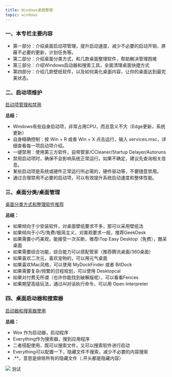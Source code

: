 ```yaml
---
title: Windows桌面整理
topic: windows
---
```


### 一、本专栏主要内容

- 第一部分：介绍桌面启动项管理，提升启动速度，减少不必要的启动开销，屏蔽不必要的更新，计划任务等。
- 第二部分：介绍桌面分类方式，和几款桌面整理软件，帮助解决管理困难
- 第三部分：介绍Windows启动器和搜索工具，全面清理桌面快捷方式
- 第四部分：介绍几款壁纸软件，以及如何美化桌面内容，让你的桌面达到最完美状态。

### 二、启动项维护

[启动项管理和禁用](https://mp.weixin.qq.com/s/4Fe0R8OKHZuraSphLHwhTA)

**总结：**

- Windows有些自身启动项，非常占用CPU，而且意义不大（Edge更新，系统更新）
- 自身精确控制：按 Win + R 或者 Win + X 点击运行，输入 services.msc，详细查看每一项启动项介绍。
- 一键禁用：使用第三方软件，自带管家/CCleaner/Startup Delayer/Autoruns
- 禁用启动项时，确保不会影响系统正常运行。如果不确定，建议先查询相关信息。
- 某些启动项是系统或硬件正常运行所必需的，硬件驱动等，不要随意禁用。
- 通过合理禁用不必要的启动项，可以有效提升系统启动速度和整体性能。

### 三、桌面分类/桌面管理
[桌面分类方式和整理软件推荐](https://mp.weixin.qq.com/s/IgUYVS3y7uVtuC1LOmMY1A)

**总结：**

- 如果倾向于少安装软件，对桌面壁纸要求不多，那可以采用壁纸法
- 如果倾向于小巧/免费/极简主义，对美观要求一般，推荐GeekDesk
- 如果需要小巧美观，能接受一次买断，推荐iTop Easy Desktop（免费），酷呆桌面
- 如果需要综合功能，综合能力可以搭配管家（推荐腾讯桌面/360桌面）
- 如果喜欢二次元，喜欢宠物的，可以用元气桌面
- 如果喜欢Mac风格，可以使用 MyDockFinder 或者 BitDock
- 如果需要复杂/频繁的日程规划，可以使用 Desktopcal
- 如果对付费无所谓（也许你能找到破解版呢），可以看看Fences
- 如果期望高级玩法，通过AI对话执行命令，可以用 Open Interpreter

### 四、桌面启动器和搜索器

[启动器和搜索器使用](https://mp.weixin.qq.com/s/ay1F1HUDNfupToZ-Bo5FMQ)

**总结：**
- Wox 作为启动器，启动程序
- Everything作为搜索器，搜到应用程序
- 二者搭配使用，既可以搜索文件，又可以搜索软件进行启动
- Everything可以配置一下，隐藏文件不搜索，减少不必要的内容搜索
- .**，意思是排除所有的隐藏文件（.开头都是隐藏内容）

![](https://pub-7fe6bbbffb8045bf9f5bbb3f378ea457.r2.dev/Snipaste_2025-03-17_20-50-54.png)
 测试